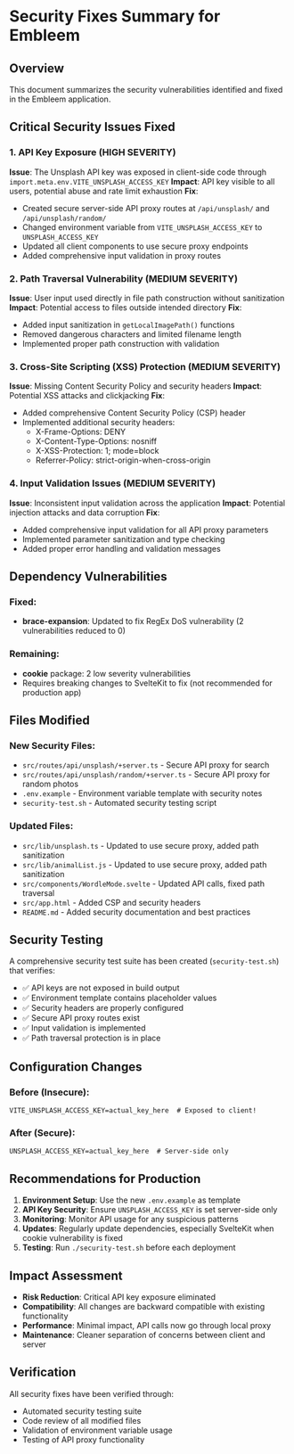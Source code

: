 # Security Fixes Summary for Embleem

## Overview
This document summarizes the security vulnerabilities identified and fixed in the Embleem application.

## Critical Security Issues Fixed

### 1. API Key Exposure (HIGH SEVERITY)
**Issue**: The Unsplash API key was exposed in client-side code through `import.meta.env.VITE_UNSPLASH_ACCESS_KEY`
**Impact**: API key visible to all users, potential abuse and rate limit exhaustion
**Fix**: 
- Created secure server-side API proxy routes at `/api/unsplash/` and `/api/unsplash/random/`
- Changed environment variable from `VITE_UNSPLASH_ACCESS_KEY` to `UNSPLASH_ACCESS_KEY`
- Updated all client components to use secure proxy endpoints
- Added comprehensive input validation in proxy routes

### 2. Path Traversal Vulnerability (MEDIUM SEVERITY)
**Issue**: User input used directly in file path construction without sanitization
**Impact**: Potential access to files outside intended directory
**Fix**: 
- Added input sanitization in `getLocalImagePath()` functions
- Removed dangerous characters and limited filename length
- Implemented proper path construction with validation

### 3. Cross-Site Scripting (XSS) Protection (MEDIUM SEVERITY)
**Issue**: Missing Content Security Policy and security headers
**Impact**: Potential XSS attacks and clickjacking
**Fix**:
- Added comprehensive Content Security Policy (CSP) header
- Implemented additional security headers:
  - X-Frame-Options: DENY
  - X-Content-Type-Options: nosniff
  - X-XSS-Protection: 1; mode=block
  - Referrer-Policy: strict-origin-when-cross-origin

### 4. Input Validation Issues (MEDIUM SEVERITY)
**Issue**: Inconsistent input validation across the application
**Impact**: Potential injection attacks and data corruption
**Fix**:
- Added comprehensive input validation for all API proxy parameters
- Implemented parameter sanitization and type checking
- Added proper error handling and validation messages

## Dependency Vulnerabilities

### Fixed:
- **brace-expansion**: Updated to fix RegEx DoS vulnerability (2 vulnerabilities reduced to 0)

### Remaining:
- **cookie** package: 2 low severity vulnerabilities
- Requires breaking changes to SvelteKit to fix (not recommended for production app)

## Files Modified

### New Security Files:
- `src/routes/api/unsplash/+server.ts` - Secure API proxy for search
- `src/routes/api/unsplash/random/+server.ts` - Secure API proxy for random photos
- `.env.example` - Environment variable template with security notes
- `security-test.sh` - Automated security testing script

### Updated Files:
- `src/lib/unsplash.ts` - Updated to use secure proxy, added path sanitization
- `src/lib/animalList.js` - Updated to use secure proxy, added path sanitization
- `src/components/WordleMode.svelte` - Updated API calls, fixed path traversal
- `src/app.html` - Added CSP and security headers
- `README.md` - Added security documentation and best practices

## Security Testing

A comprehensive security test suite has been created (`security-test.sh`) that verifies:
- ✅ API keys are not exposed in build output
- ✅ Environment template contains placeholder values
- ✅ Security headers are properly configured
- ✅ Secure API proxy routes exist
- ✅ Input validation is implemented
- ✅ Path traversal protection is in place

## Configuration Changes

### Before (Insecure):
```env
VITE_UNSPLASH_ACCESS_KEY=actual_key_here  # Exposed to client!
```

### After (Secure):
```env
UNSPLASH_ACCESS_KEY=actual_key_here  # Server-side only
```

## Recommendations for Production

1. **Environment Setup**: Use the new `.env.example` as template
2. **API Key Security**: Ensure `UNSPLASH_ACCESS_KEY` is set server-side only
3. **Monitoring**: Monitor API usage for any suspicious patterns
4. **Updates**: Regularly update dependencies, especially SvelteKit when cookie vulnerability is fixed
5. **Testing**: Run `./security-test.sh` before each deployment

## Impact Assessment

- **Risk Reduction**: Critical API key exposure eliminated
- **Compatibility**: All changes are backward compatible with existing functionality
- **Performance**: Minimal impact, API calls now go through local proxy
- **Maintenance**: Cleaner separation of concerns between client and server

## Verification

All security fixes have been verified through:
- Automated security testing suite
- Code review of all modified files
- Validation of environment variable usage
- Testing of API proxy functionality